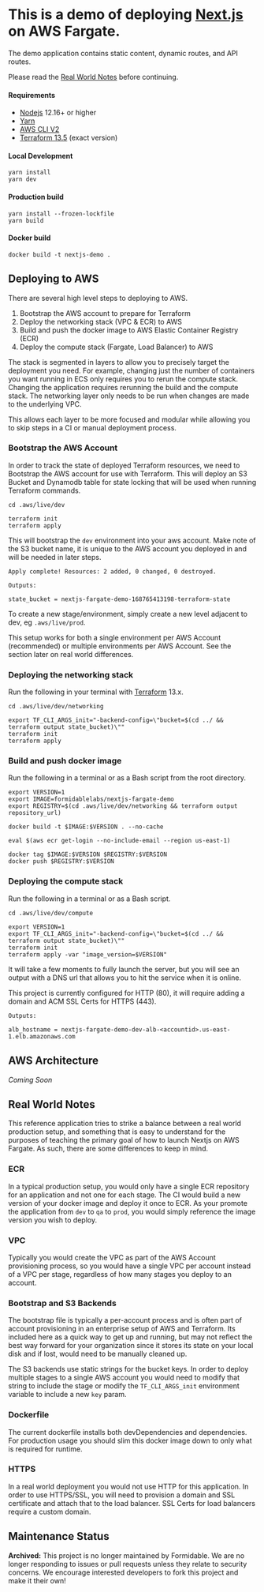 # This is a demo of deploying [Next.js](https://nextjs.org/learn) on AWS Fargate.

The demo application contains static content, dynamic routes, and API routes.

Please read the [Real World Notes](#real-world-notes) before continuing.

#### Requirements

- [Nodejs](https://nodejs.org/en/download/) 12.16+ or higher
- [Yarn](https://classic.yarnpkg.com/en/docs/install)
- [AWS CLI V2](https://docs.aws.amazon.com/cli/latest/userguide/install-cliv2.html)
- [Terraform 13.5](https://www.terraform.io/downloads.html) (exact version)

#### Local Development

```
yarn install
yarn dev
```

#### Production build

```
yarn install --frozen-lockfile
yarn build
```

#### Docker build

```
docker build -t nextjs-demo .
```

## Deploying to AWS

There are several high level steps to deploying to AWS.

1. Bootstrap the AWS account to prepare for Terraform
1. Deploy the networking stack (VPC & ECR) to AWS
1. Build and push the docker image to AWS Elastic Container Registry (ECR)
1. Deploy the compute stack (Fargate, Load Balancer) to AWS

The stack is segmented in layers to allow you to precisely target the deployment you need.
For example, changing just the number of containers you want running in ECS only requires
you to rerun the compute stack. Changing the application requires rerunning the build and
the compute stack. The networking layer only needs to be run when changes are made to the
underlying VPC. 

This allows each layer to be more focused and modular while allowing you to skip steps in
a CI or manual deployment process.

### Bootstrap the AWS Account

In order to track the state of deployed Terraform resources, we need to Bootstrap the
AWS account for use with Terraform. This will deploy an S3 Bucket and Dynamodb table for
state locking that will be used when running Terraform commands.

```
cd .aws/live/dev

terraform init
terraform apply
```

This will bootstrap the `dev` environment into your aws account. Make note of the S3 bucket
name, it is unique to the AWS account you deployed in and will be needed in later steps.

```
Apply complete! Resources: 2 added, 0 changed, 0 destroyed.

Outputs:

state_bucket = nextjs-fargate-demo-168765413198-terraform-state
```

To create a new
stage/environment, simply create a new level adjacent to dev, eg `.aws/live/prod`.

This setup works for both a single environment per AWS Account (recommended) or multiple 
environments per AWS Account. See the section later on real world differences.

### Deploying the networking stack

Run the following in your terminal with [Terraform](https://www.terraform.io/downloads.html) 13.x.

```
cd .aws/live/dev/networking

export TF_CLI_ARGS_init="-backend-config=\"bucket=$(cd ../ && terraform output state_bucket)\""
terraform init 
terraform apply
```

### Build and push docker image

Run the following in a terminal or as a Bash script from the root directory.

```
export VERSION=1
export IMAGE=formidablelabs/nextjs-fargate-demo
export REGISTRY=$(cd .aws/live/dev/networking && terraform output repository_url)

docker build -t $IMAGE:$VERSION . --no-cache

eval $(aws ecr get-login --no-include-email --region us-east-1)

docker tag $IMAGE:$VERSION $REGISTRY:$VERSION
docker push $REGISTRY:$VERSION
```

### Deploying the compute stack

Run the following in a terminal or as a Bash script.

```
cd .aws/live/dev/compute

export VERSION=1
export TF_CLI_ARGS_init="-backend-config=\"bucket=$(cd ../ && terraform output state_bucket)\""
terraform init
terraform apply -var "image_version=$VERSION"
```

It will take a few moments to fully launch the server, but you will see an output with a DNS url that allows you to hit the service when it is online.

This project is currently configured for HTTP (80), it will require adding a domain and ACM SSL Certs for HTTPS (443).

```
Outputs:

alb_hostname = nextjs-fargate-demo-dev-alb-<accountid>.us-east-1.elb.amazonaws.com
```

## AWS Architecture

*Coming Soon*

## Real World Notes

This reference application tries to strike a balance between a real world production setup, and
something that is easy to understand for the purposes of teaching the primary goal of
how to launch Nextjs on AWS Fargate. As such, there are some differences to keep in mind.

### ECR

In a typical production setup, you would only have a single ECR repository for an application
and not one for each stage. The CI would build a new version of your docker image and deploy
it once to ECR. As your promote the application from `dev` to `qa` to `prod`, you would simply
reference the image version you wish to deploy.

### VPC

Typically you would create the VPC as part of the AWS Account provisioning process, so you would have a single VPC per account instead of a VPC per stage, regardless of how many stages you deploy to an account.

### Bootstrap and S3 Backends

The bootstrap file is typically a per-account process and is often part of account provisioning
in an enterprise setup of AWS and Terraform. Its included here as a quick way to get up and
running, but may not reflect the best way forward for your organization since it stores its
state on your local disk and if lost, would need to be manually cleaned up.

The S3 backends use static strings for the bucket keys. In order to deploy multiple stages
to a single AWS account you would need to modify that string to include the stage or modify
the `TF_CLI_ARGS_init` environment variable to include a new `key` param.

### Dockerfile

The current dockerfile installs both devDependencies and dependencies. For production usage you should slim this docker image down to only what is required for runtime.

### HTTPS

In a real world deployment you would not use HTTP for this application. In order to use HTTPS/SSL, you will need to provision a domain and SSL certificate and attach that to the load balancer. SSL Certs for load balancers require a custom domain.


## Maintenance Status

**Archived:** This project is no longer maintained by Formidable. We are no longer responding to issues or pull requests unless they relate to security concerns. We encourage interested developers to fork this project and make it their own!

